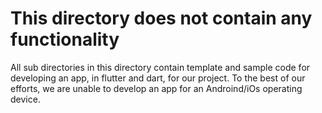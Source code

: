 # This directory does not contain any functionality

All sub directories in this directory contain template and sample code for developing an app, in flutter and dart, for our project.
To the best of our efforts, we are unable to develop an app for an Androind/iOs operating device. 
